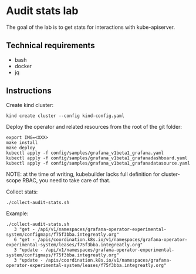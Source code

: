 # Audit stats lab

The goal of the lab is to get stats for interactions with kube-apiserver.

## Technical requirements

- bash
- docker
- jq

## Instructions

Create kind cluster:

```shell
kind create cluster --config kind-config.yaml
```

Deploy the operator and related resources from the root of the git folder:

```shell
export IMG=<XXX>
make install
make deploy
kubectl apply -f config/samples/grafana_v1beta1_grafana.yaml
kubectl apply -f config/samples/grafana_v1beta1_grafanadashboard.yaml
kubectl apply -f config/samples/grafana_v1beta1_grafanadatasource.yaml
```

NOTE: at the time of writing, kubebuilder lacks full definition for cluster-scope RBAC, you need to take care of that.

Collect stats:

```shell
./collect-audit-stats.sh
```

Example:

```shell
./collect-audit-stats.sh
   3 "get - /api/v1/namespaces/grafana-operator-experimental-system/configmaps/f75f3bba.integreatly.org"
   6 "get - /apis/coordination.k8s.io/v1/namespaces/grafana-operator-experimental-system/leases/f75f3bba.integreatly.org"
   3 "update - /api/v1/namespaces/grafana-operator-experimental-system/configmaps/f75f3bba.integreatly.org"
   3 "update - /apis/coordination.k8s.io/v1/namespaces/grafana-operator-experimental-system/leases/f75f3bba.integreatly.org"
```
